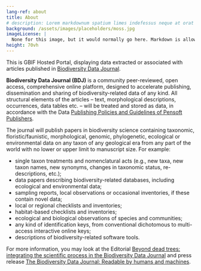 ```yaml
---
lang-ref: about
title: About
# description: Lorem markdownum spatium limes indefessus neque at orat aestuat
background: /assets/images/placeholders/moss.jpg
imageLicense: |
  None for this image, but it would normally go here. Markdown is allowed.
height: 70vh
---
```


This is GBIF Hosted Portal, displaying data extracted or associated with articles published in [Biodiversity Data Journal](https://bdj.pensoft.net/).

**Biodiversity Data Journal (BDJ)** is a community peer-reviewed, open access, comprehensive online platform, designed to accelerate publishing, dissemination and sharing of biodiversity-related data of any kind. All structural elements of the articles – text, morphological descriptions, occurrences, data tables etc. – will be treated and stored as data, in accordance with the Data [Publishing Policies and Guidelines of Pensoft Publishers](https://doi.org/10.3897/rio.3.e12431).

The journal will publish papers in biodiversity science containing taxonomic, floristic/faunistic, morphological, genomic, phylogenetic, ecological or environmental data on any taxon of any geological era from any part of the world with no lower or upper limit to manuscript size. For example:

* single taxon treatments and nomenclatural acts (e.g., new taxa, new taxon names, new synonyms, changes in taxonomic status, re-descriptions, etc.);
* data papers describing biodiversity-related databases, including ecological and environmental data;
* sampling reports, local observations or occasional inventories, if these contain novel data;
* local or regional checklists and inventories;
* habitat-based checklists and inventories;
* ecological and biological observations of species and  communities;
* any kind of identification keys, from conventional dichotomous to multi-access interactive online keys;
* descriptions of biodiversity-related software tools.
  
For more information, you may look at the Editorial [Beyond dead trees: integrating the scientific process in the Biodiversity Data Journal](https://bdj.pensoft.net/articles.php?id=995) and press release [The Biodiversity Data Journal: Readable by humans and machines](http://www.eurekalert.org/pub_releases/2013-09/pp-tbd091613.php).
